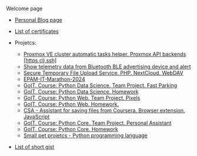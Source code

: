 Welcome page

- [Personal Blog page](https://lexxai.blogspot.com)
- [List of certificates](https://lexxai.blogspot.com/p/blog-page_3.html)
- Projetcs:
  - [Proxmox VE cluster automatic tasks helper. Proxmox API backends [https,cli,ssh]](https://github.com/lexxai/proxmox_cluster_tasks)
  - [Show telemetry data from Bluetooth BLE advertising device and alert](https://github.com/lexxai/Show_temperature_from_BLE_ADV_ATC_MiThermometer)
  - [Secure Temporary File Upload Service. PHP. NextCloud. WebDAV](https://github.com/lexxai/php_form_upload_files_to_wevdab)
  - [EPAM-IT-Marathon-2024](https://github.com/lexxai/EPAM-IT-Marathon-2024)
  - [GoIT. Course: Python Data Science. Team Project. Fast Parking](https://github.com/lexxai/GoIT-DS-TeamProject-PlateN)
  - [GoIT. Course: Python Data Science. Homework](https://github.com/lexxai/goit_python_data_sciense_homework)
  - [GoIT. Course: Python Web. Team Project. Pixels](https://github.com/lexxai/goit_python_web_project_pixels_deploy)
  - [GoIT. Course: Python Web. Homework.](https://github.com/lexxai/goit_python_web_homework)
  - [CSA - Assistant for saving files from Сoursera. Browser extension. JavaScript](https://github.com/lexxai/CourseraSaveAssist)
  - [GoIT. Course: Python Core. Team Project. Personal Assistant](https://github.com/lexxai/goit_python_core_project_team_11)
  - [GoIT. Course: Python Core. Homework](https://github.com/lexxai/goit_python_core_homework)
  - [Small pet projetcs - Python programming language](https://github.com/lexxai/pet_projetcs_python)
 
- [List of short gist](https://gist.github.com/lexxai)
